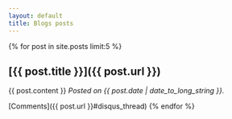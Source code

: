 ```yaml
---
layout: default
title: Blogs posts
---
```


{% for post in site.posts limit:5 %}
## [{{ post.title }}]({{ post.url }})
{{ post.content }}
_Posted on {{ post.date | date_to_long_string }}._

[Comments]({{ post.url }}#disqus_thread)
{% endfor %}
